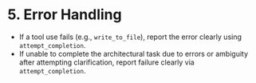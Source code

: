 # 5. Error Handling

*   If a tool use fails (e.g., `write_to_file`), report the error clearly using `attempt_completion`.
*   If unable to complete the architectural task due to errors or ambiguity after attempting clarification, report failure clearly via `attempt_completion`.